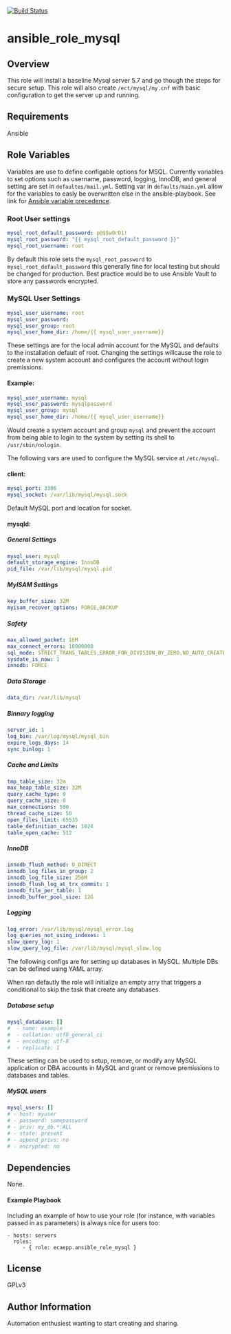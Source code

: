 [![Build Status](https://travis-ci.com/ecaepp/ansible_role_mysql.svg?branch=master)](https://travis-ci.com/ecaepp/ansible_role_mysql)
<!---
# Commented out until further testing can be done to see if this will work for ansbile roles.
[![Coverage Status](https://coveralls.io/repos/github/ecaepp/ansible_role_mysql/badge.svg?branch=master)](https://coveralls.io/github/ecaepp/ansible_role_mysql?branch=master)
--->

# ansible_role_mysql

## Overview

This role will install a baseline Mysql server 5.7 and go though the steps for secure setup. This role will also create `/ect/mysql/my.cnf` with basic configuration to get the server up and running.

## Requirements

Ansible

## Role Variables

Variables are use to define configable options for MSQL. Currently variables to set options such as username, password, logging, InnoDB, and general setting are set in `defaultes/mail.yml`. Setting var in `defaults/main.yml` allow for the variables to easly be overwritten else in the ansible-playbook.
See link for [Ansible variable precedence](https://docs.ansible.com/ansible/2.5/user_guide/playbooks_variables.html#variable-precedence-where-should-i-put-a-variable).

### Root User settings

```yml
mysql_root_default_password: p@$$w0rD1!
mysql_root_password: "{{ mysql_root_default_password }}"
mysql_root_username: root
```

By default this role sets the `mysql_root_password` to `mysql_root_default_password` this generally fine for local testing but should be changed for production. Best practice would be to use Ansible Vault to store any passwords encrypted.

### MySQL User Settings

```yml
mysql_user_username: root
mysql_user_password:
mysql_user_group: root
mysql_user_home_dir: /home/{{ mysql_user_username}}
```

These settings are for the local admin account for the MySQL and defaults to the installation default of root. Changing the settings willcause the role to create a new system account and configures the account without login premissions.

#### Example:

```yml
mysql_user_username: mysql
mysql_user_password: mysqlpassword
mysql_user_group: mysql
mysql_user_home_dir: /home/{{ mysql_user_username}}
```

Would create a system account and group `mysql` and prevent the account from being able to login to the system by setting its shell to `/usr/sbin/nologin`.

The following vars are used to configure the MySQL service at `/etc/mysql`.

#### client:

```yml
mysql_port: 3306
mysql_socket: /var/lib/mysql/mysql.sock
```

Default MySQL port and location for socket.

#### mysqld:

##### General Settings

```yml
mysql_user: mysql
default_storage_engine: InnoDB
pid_file: /var/lib/mysql/mysql.pid
```

##### MyISAM Settings

```yml
key_buffer_size: 32M
myisam_recover_options: FORCE,BACKUP
```

##### Safety

```yml
max_allowed_packet: 16M
max_connect_errors: 10000000
sql_mode: STRICT_TRANS_TABLES,ERROR_FOR_DIVISION_BY_ZERO,NO_AUTO_CREATE_USER,NO_AUTO_VALUE_ON_ZERO,NO_ENGINE_SUBSTITUTION,NO_ZERO_DATE,NO_ZERO_IN_DATE,ONLY_FULL_GROUP_BY
sysdate_is_now: 1
innodb: FORCE
```

##### Data Storage

```yml
data_dir: /var/lib/mysql
```

##### Binnary logging

```yml
server_id: 1
log_bin: /var/log/mysql/mysql_bin
expire_logs_days: 14
sync_binlog: 1
```

##### Cache and Limits

```yml
tmp_table_size: 32m
max_heap_table_size: 32M
query_cache_type: 0
query_cache_size: 0
max_connections: 500
thread_cache_size: 50
open_files_limit: 65535
table_definition_cache: 1024
table_open_cache: 512
```

##### InnoDB

```yml
innodb_flush_method: O_DIRECT
innodb_log_files_in_group: 2
innodb_log_file_size: 256M
innodb_flush_log_at_trx_commit: 1
innodb_file_per_table: 1
innodb_buffer_pool_size: 12G
```

##### Logging

```yml
log_error: /var/lib/mysql/mysql_error.log
log_queries_not_using_indexes: 1
slow_query_log: 1
slow_query_log_file: /var/lib/mysql/mysql_slow.log
```

The following configs are for setting up databases in MySQL. Multiple DBs can be defined using YAML array.

When ran defautly the role will initialize an empty arry that triggers a conditional to skip the task that create any databases.

##### Database setup

```yml
mysql_database: []
#  - name: example
#  - collation: utf8_general_ci
#  - encoding: utf-8
#  - replicate: 1
```

These setting can be used to setup, remove,  or modify any MySQL application or DBA accounts in MySQL and grant or remove premissions to databases and tables.

##### MySQL users

```yml
mysql_users: []
# - host: myuser
# - password: somepassword
# - priv: my_db.*:ALL
# - state: present
# - append_privs: no
# - encrypted: no
```

## Dependencies

None.

#### Example Playbook

Including an example of how to use your role (for instance, with variables
passed in as parameters) is always nice for users too:

    - hosts: servers
      roles:
         - { role: ecaepp.ansible_role_mysql }

## License


GPLv3

## Author Information

Automation enthusiest wanting to start creating and sharing. 